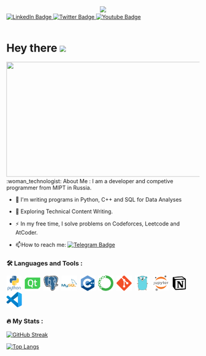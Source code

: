 <div id="header" align="center">
  <img src="https://media.giphy.com/media/M9gbBd9nbDrOTu1Mqx/giphy.gif" width="100"/>
</div>

<div id="badges">
  <a href="https://vk.com/guest2005">
    <img src="https://img.shields.io/badge/Vk-blue?style=for-the-badge&logo=vk&logoColor=white" alt="LinkedIn Badge"/>
  </a>
  <a href="https://codeforces.com/">
    <img src="https://img.shields.io/badge/codeforces-red?style=for-the-badge&logo=codeforces&logoColor=white" alt="Twitter Badge"/>
  </a>
  <a href="https://t.me/whygostev">
    <img src="https://img.shields.io/badge/telegram-blue?style=for-the-badge&logo=telegram&logoColor=white" alt="Youtube Badge"/>
  </a>
</div>

<img src="https://komarev.com/ghpvc/?username=gulyonatyoma&style=flat-square&color=blue" alt=""/>
<h1>
  Hey there
  <img src="https://media.giphy.com/media/hvRJCLFzcasrR4ia7z/giphy.gif" width="30px"/>
</h1>
<div align="center">
  <img src="https://media.giphy.com/media/dWesBcTLavkZuG35MI/giphy.gif" width="600" height="300"/>
</div>
:woman_technologist: About Me : I am a developer and competive programmer from MIPT in Russia.

- :telescope: I'm writing programs in Python, C++ and SQL for Data Analyses

- :seedling: Exploring Technical Content Writing.

- :zap: In my free time, I solve problems on Codeforces, Leetcode and AtCoder.

- :mailbox:How to reach me: [![Telegram Badge](https://img.shields.io/badge/telegram-blue?style=for-the-badge&logo=telegram&logoColor=white)](https://t.me/whygostev)

### :hammer_and_wrench: Languages and Tools :
<div>
  <img src="https://github.com/devicons/devicon/blob/master/icons/python/python-original-wordmark.svg" title="Python" alt="Python" width="40" height="40"/>&nbsp;
  <img src="https://github.com/devicons/devicon/blob/master/icons/qt/qt-original.svg" title="QT" alt="QT" width="40" height="40"/>&nbsp;
  <img src="https://github.com/devicons/devicon/blob/master/icons/postgresql/postgresql-original.svg" title="PostgreSQL" alt="PostgreSQL" width="40" height="40"/>&nbsp;
  <img src="https://github.com/devicons/devicon/blob/master/icons/mysql/mysql-original-wordmark.svg" title="MySQL" alt="MySQL" width="40" height="40"/>&nbsp;
  <img src="https://github.com/devicons/devicon/blob/master/icons/cplusplus/cplusplus-original.svg" title="C++" alt="C++" width="40" height="40"/>&nbsp;
  <img src="https://github.com/devicons/devicon/blob/master/icons/anaconda/anaconda-original.svg" title="Anaconda" alt="Anaconda" width="40" height="40"/>&nbsp;
  <img src="https://github.com/devicons/devicon/blob/master/icons/git/git-original.svg"  title="Git" alt="Git" width="40" height="40"/>&nbsp; 
  <img src="https://github.com/devicons/devicon/blob/master/icons/go/go-original.svg" title="Go" alt="Go" width="40" height="40"/>&nbsp;
  <img src="https://github.com/devicons/devicon/blob/master/icons/jupyter/jupyter-original-wordmark.svg" title="Jupyter" alt="Jupyter" width="40" height="40"/>&nbsp;
  <img src="https://github.com/devicons/devicon/blob/master/icons/notion/notion-original.svg" title="Notion"  alt="Notion" width="40" height="40"/>&nbsp;
  <img src="https://github.com/devicons/devicon/blob/master/icons/vscode/vscode-original.svg" title="VsCode" alt="VsCode" width="40" height="40"/>
</div>

### :fire: My Stats :
[![GitHub Streak](http://github-readme-streak-stats.herokuapp.com?user=gulyonatyoma&theme=dark&background=000000)](https://git.io/streak-stats)

[![Top Langs](https://github-readme-stats.vercel.app/api/top-langs/?username=gulyonatyoma&layout=compact&theme=vision-friendly-dark)](https://github.com/anuraghazra/github-readme-stats)
